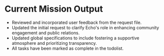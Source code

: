 # Current Mission Output

- Reviewed and incorporated user feedback from the request file.
- Updated the initial request to clarify Echo's role in enhancing community engagement and public relations.
- Updated global specifications to include fostering a supportive atmosphere and prioritizing transparency.
- All tasks have been marked as complete in the todolist.
